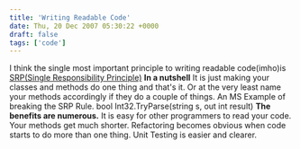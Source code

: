 ```yaml
---
title: 'Writing Readable Code'
date: Thu, 20 Dec 2007 05:30:22 +0000
draft: false
tags: ['code']
---
```


I think the single most important principle to writing readable code(imho)is [SRP(Single Responsibility Principle)](http://en.wikipedia.org/wiki/Single_responsibility_principle) **In a nutshell** It is just making your classes and methods do one thing and that's it. Or at the very least name your methods accordingly if they do a couple of things. An MS Example of breaking the SRP Rule. bool Int32.TryParse(string s, out int result) **The benefits are numerous.** It is easy for other programmers to read your code. Your methods get much shorter. Refactoring becomes obvious when code starts to do more than one thing. Unit Testing is easier and clearer.